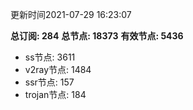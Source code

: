 更新时间2021-07-29 16:23:07

**总订阅: 284**
**总节点: 18373**
**有效节点: 5436**
- ss节点: 3611
- v2ray节点: 1484
- ssr节点: 157
- trojan节点: 184

